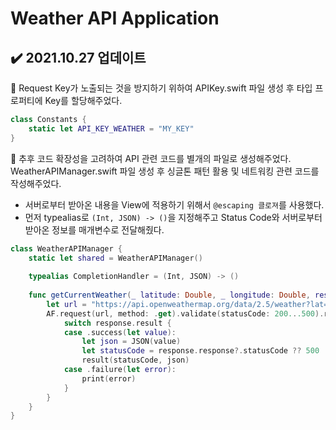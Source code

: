 # Weather API Application
## ✔️ 2021.10.27 업데이트
🔘 Request Key가 노출되는 것을 방지하기 위하여 APIKey.swift 파일 생성 후 타입 프로퍼티에 Key를 할당해주었다.
```swift
class Constants {
    static let API_KEY_WEATHER = "MY_KEY"
}

```
🔘 추후 코드 확장성을 고려하여 API 관련 코드를 별개의 파일로 생성해주었다. WeatherAPIManager.swift 파일 생성 후 싱글톤 패턴 활용 및 네트워킹 관련 코드를 작성해주었다.
- 서버로부터 받아온 내용을 View에 적용하기 위해서 `@escaping 클로져`를 사용했다. 
- 먼저 typealias로 `(Int, JSON) -> ()`을 지정해주고 Status Code와 서버로부터 받아온 정보를 매개변수로 전달해줬다.
 
```swift
class WeatherAPIManager {
    static let shared = WeatherAPIManager()
    
    typealias CompletionHandler = (Int, JSON) -> ()
    
    func getCurrentWeather(_ latitude: Double, _ longitude: Double, result: @escaping CompletionHandler) {
        let url = "https://api.openweathermap.org/data/2.5/weather?lat=\(latitude)&lon=\(longitude)&appid=\(Constants.API_KEY_WEATHER)"
        AF.request(url, method: .get).validate(statusCode: 200...500).responseJSON { response in
            switch response.result {
            case .success(let value):
                let json = JSON(value)
                let statusCode = response.response?.statusCode ?? 500
                result(statusCode, json)
            case .failure(let error):
                print(error)
            }
        }
    }
}
```